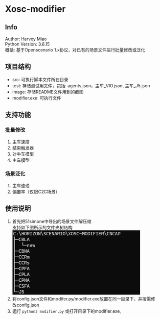 # Xosc-modifier
## Info
Author: Harvey Miao  
Python Version: 3.8.15  
概括: 基于Openscenario 1.x协议，对已有的场景文件进行批量修改或泛化  
## 项目结构
- src: 可执行脚本文件所在目录
- test: 存储测试用文件，包括: agents.json，主车_VIO.json, 主车_J5.json
- image: 存储README文件用到的截图
- modifier.exe: 可执行文件
## 支持功能
### 批量修改
1. 主车速度
2. 结束触发器
3. 对手车模型
4. 主车模型
### 场景泛化
1. 主车速递
2. 偏置率（仅限C2C场景）
## 使用说明
1. 首先把51simone中导出的场景文件解压缩  
支持如下图所示的文件夹树结构  
![树状图](./image/file-tree.png "tree")
2. 将config.json文件和modifer.py/modifier.exe放置在同一目录下，并按需修改config.json
3. 运行 ``python3 modifier.py`` 或打开目录下的modifier.exe,
